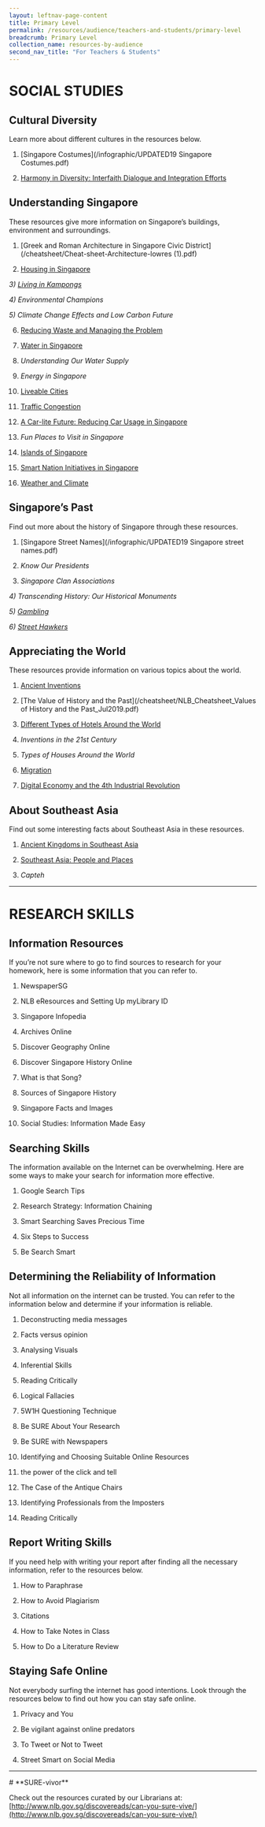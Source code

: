 ```yaml
---
layout: leftnav-page-content
title: Primary Level
permalink: /resources/audience/teachers-and-students/primary-level
breadcrumb: Primary Level
collection_name: resources-by-audience
second_nav_title: "For Teachers & Students"
---
```



# **SOCIAL STUDIES**



## **Cultural Diversity** 

Learn more about different cultures in the resources below. 

1)    [Singapore Costumes](/infographic/UPDATED19 Singapore Costumes.pdf)

2)    [Harmony in Diversity: Interfaith Dialogue and Integration Efforts](/cheatsheet/NLB_Cheatsheet_Harmony_in_diversity_Jul2019.pdf) 

 

## **Understanding Singapore** 

These resources give more information on Singapore’s buildings, environment and surroundings. 

 

1)    [Greek and Roman Architecture in Singapore Civic District](/cheatsheet/Cheat-sheet-Architecture-lowres (1).pdf)

2)    [Housing in Singapore](/infographic/BigPicture_Housing-in-Singapore.pdf) 

*3)    [Living in Kampongs](/infographic/BigPicture_KampongLife_FINAL-publish-Aug2017.pdf)* 

*4)    Environmental Champions* 

*5)    Climate Change Effects and Low Carbon Future* 

6)    [Reducing Waste and Managing the Problem](/cheatsheet/NLB_Cheatsheet_Reducing_Waste_Jul2019.pdf) 

7)    [Water in Singapore](/cheatsheet/NLB_Cheatsheet_WaterinSingapore_Jul2019.pdf) 

8)    *Understanding Our Water Supply* 

9)    *Energy in Singapore* 

10)  [Liveable Cities](/cheatsheet/NLB_Cheatsheet_Liveable_Cities_Jul2019.pdf) 

11)  [Traffic Congestion](/cheatsheet/NLB_Cheatsheet_Traffic_Congestion_Jul2019.pdf) 

12)  [A Car-lite Future: Reducing Car Usage in Singapore](/cheatsheet/NLB_Cheatsheet_Carlite_Jul2019.pdf) 

13)  *Fun Places to Visit in Singapore* 

14)  [Islands of Singapore](/cheatsheet/NLB_Cheatsheet_IslandsofSingapore_Jul2019.pdf) 

15)  [Smart Nation Initiatives in Singapore](/cheatsheet/NLB_Cheatsheet_Smart_Nation_Initiatives_Jul2019.pdf) 

16)  [Weather and Climate](/cheatsheet/NLB_Cheatsheet_WeatherandClimate_Jul2019.pdf) 

 

## **Singapore’s Past** 

Find out more about the history of Singapore through these resources. 

1)    [Singapore Street Names](/infographic/UPDATED19 Singapore street names.pdf) 

2)    *Know Our Presidents* 

3)    *Singapore Clan Associations* 

*4)    Transcending History: Our Historical Monuments* 

*5)    [Gambling](/infographic/BigPicture-theme04-Gambling_FINAL-publish.pdf)*

*6)    [Street Hawkers](/infographic/BigPicture-theme01-Street-Hawkers_FINAL-publish-Aug2017.pdf)* 

 

 

## **Appreciating the World** 

These resources provide information on various topics about the world. 

 1)    [Ancient Inventions](/cheatsheet/NLB_Cheatsheet_Ancient_Inventions_Jul2019.pdf) 

2)    [The Value of History and the Past](/cheatsheet/NLB_Cheatsheet_Values of History and the Past_Jul2019.pdf) 

3)    [Different Types of Hotels Around the World](/cheatsheet/NLB_Cheatsheet_Hotels_Jul2019.pdf) 

4)    *Inventions in the 21st Century* 

5)    *Types of Houses Around the World* 

6)    [Migration](/cheatsheet/NLB_Cheatsheet_Migration_Jul2019.pdf) 

7)    [Digital Economy and the 4th Industrial Revolution](/cheatsheet/NLB_Cheatsheet_Digital_Economy_Jul2019.pdf) 

 

## **About Southeast Asia** 

Find out some interesting facts about Southeast Asia in these resources. 

 1)    [Ancient Kingdoms in Southeast Asia](/cheatsheet/NLB_Cheatsheet_SEAKingdom_Jul2019.pdf) 

2)    [Southeast Asia: People and Places](/cheatsheet/NLB_Cheatsheet_SEA_People_and_Places_Jul2019.pdf) 

3)    *Capteh* 

 

 <HR>

# **RESEARCH SKILLS**

## **Information Resources** 

If you’re not sure where to go to find sources to research for your homework, here is some information that you can refer to. 

1)    NewspaperSG

2)    NLB eResources and Setting Up myLibrary ID 

3)    Singapore Infopedia

4)    Archives Online

5)    Discover Geography Online

6)    Discover Singapore History Online

7)    What is that Song?

8)    Sources of Singapore History 

9)    Singapore Facts and Images

10)  Social Studies: Information Made Easy  

 

##  Searching Skills

The information available on the Internet can be overwhelming. Here are some ways to make your search for information more effective. 

1)    Google Search Tips

2)    Research Strategy: Information Chaining

3)    Smart Searching Saves Precious Time 

4)    Six Steps to Success 

5)    Be Search Smart 

 

 

## Determining the Reliability of Information

Not all information on the internet can be trusted. You can refer to the information below and determine if your information is reliable. 

1)    Deconstructing media messages

2)    Facts versus opinion

3)    Analysing Visuals 

4)    Inferential Skills 

5)    Reading Critically 

6)    Logical Fallacies 

7)    5W1H Questioning Technique

8)    Be SURE About Your Research 

9)    Be SURE with Newspapers 

10)  Identifying and Choosing Suitable Online Resources 

11)  the power of the click and tell

12)  The Case of the Antique Chairs 

13)  Identifying Professionals from the Imposters 

14)  Reading Critically

 

## Report Writing Skills 

If you need help with writing your report after finding all the necessary information, refer to the resources below. 

1)    How to Paraphrase 

2)    How to Avoid Plagiarism

3)    Citations 

4)    How to Take Notes in Class 

5)    How to Do a Literature Review 

 

## Staying Safe Online 

Not everybody surfing the internet has good intentions. Look through the resources below to find out how you can stay safe online. 

1)    Privacy and You

2)    Be vigilant against online predators

3)    To Tweet or Not to Tweet

4)    Street Smart on Social Media 

 

<HR>
# **SURE-vivor** 

Check out the resources curated by our Librarians at: [http://www.nlb.gov.sg/discovereads/can-you-sure-vive/](http://www.nlb.gov.sg/discovereads/can-you-sure-vive/)




